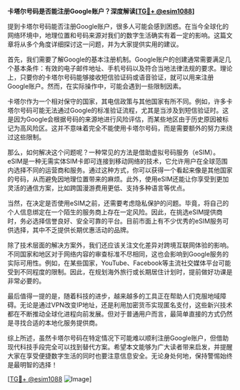 **卡塔尔号码是否能注册Google账户？深度解读[[TG💪+ @esim1088](https://t.me/s/esim1088)]**

提到卡塔尔号码能否注册Google账户，很多人可能会感到困惑。在当今全球化的网络环境中，地理位置和号码来源对我们的数字生活确实有着一定的影响。这篇文章将从多个角度详细探讨这一问题，并为大家提供实用的建议。

首先，我们需要了解Google的基本注册机制。Google账户的创建通常需要满足几个基本条件：有效的电子邮件地址、手机号码以及符合当地法律法规的要求。理论上，只要你的卡塔尔号码能够接收短信验证码或语音验证，就可以用来注册Google账户。然而，在实际操作中，可能会遇到一些限制因素。

卡塔尔作为一个相对保守的国家，其电信政策与其他国家有所不同。例如，许多卡塔尔号码可能无法通过Google的标准验证流程，尤其是当涉及到短信验证时。这是因为Google会根据号码的来源地进行风险评估，而某些地区由于历史原因被标记为高风险区。这并不意味着完全不能使用卡塔尔号码，而是需要额外的努力来绕过这些限制。

那么，如何解决这个问题呢？一种常见的方法是借助虚拟号码服务（eSIM）。eSIM是一种无需实体SIM卡即可连接到移动网络的技术，它允许用户在全球范围内选择不同的运营商和服务。通过这种方式，你可以获得一个看起来像是其他国家的号码，从而避免因地理位置带来的麻烦。此外，使用eSIM还能让你享受到更加灵活的通信方案，比如跨国漫游费用更低、支持多种语言等优点。

当然，在决定是否使用eSIM之前，还需要考虑隐私保护的问题。毕竟，将自己的个人信息绑定在一个陌生的服务商上存在一定风险。因此，在挑选eSIM提供商时，务必选择信誉良好、安全可靠的平台。目前市面上有不少优秀的eSIM服务可供选择，其中不乏提供长期优惠活动的品牌。

除了技术层面的解决方案外，我们还应该关注文化差异对跨境互联网体验的影响。不同国家和地区对于网络内容的审查标准不尽相同，这也会影响到Google服务的实际可用性。例如，在某些国家，YouTube、Facebook等主流社交媒体平台可能受到不同程度的限制。因此，在规划海外旅行或长期居住计划时，提前做好功课是非常必要的。

最后值得一提的是，随着科技的进步，越来越多的工具正在帮助人们克服地域障碍。无论是通过VPN改变IP地址，还是利用加密货币实现匿名支付，这些新兴技术都在不断推动全球化进程向前发展。但对于普通用户而言，最简单直接的方式仍然是寻找合适的本地化服务提供商。

综上所述，虽然卡塔尔号码在特定情况下可能难以顺利注册Google账户，但借助现代科技手段完全可以找到替代方案。希望本文能够为广大读者带来启发，并提醒大家在享受便捷数字生活的同时也要注意信息安全。无论身处何地，保持警惕始终是最明智的选择！

[[TG💪+ @esim1088](https://t.me/s/esim1088) ![Image](https://i.postimg.cc/4NQfJmqS/Snipaste-2025-05-13-00-14-12.png)]